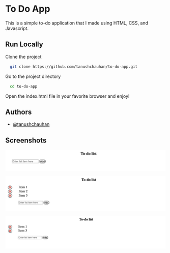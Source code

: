 # To Do App

This is a simple to-do application that I made using HTML, CSS, and Javascript.

## Run Locally

Clone the project

```bash
  git clone https://github.com/tanushchauhan/to-do-app.git
```

Go to the project directory

```bash
  cd to-do-app
```

Open the index.html file in your favorite browser and enjoy!

## Authors

- [@tanushchauhan](https://github.com/tanushchauhan/)

## Screenshots

![App Screenshot](https://raw.githubusercontent.com/tanushchauhan/to-do-app/main/screenshots/1.png)

![App Screenshot](https://raw.githubusercontent.com/tanushchauhan/to-do-app/main/screenshots/2.png)

![App Screenshot](https://raw.githubusercontent.com/tanushchauhan/to-do-app/main/screenshots/3.png)
